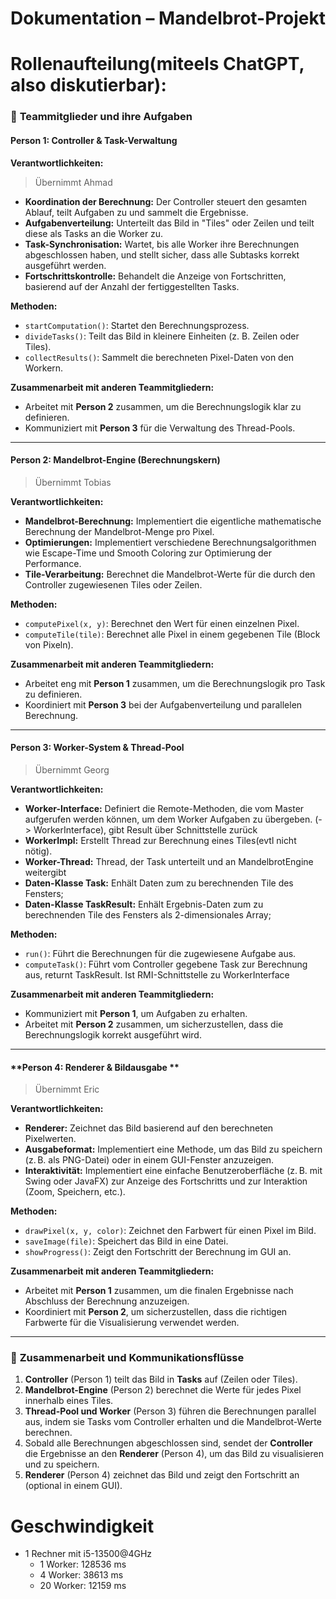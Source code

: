 # Dokumentation – Mandelbrot-Projekt

# Rollenaufteilung(miteels ChatGPT, also diskutierbar):

### 👥 **Teammitglieder und ihre Aufgaben**

#### **Person 1: Controller & Task-Verwaltung**

**Verantwortlichkeiten:**
>Übernimmt Ahmad

* **Koordination der Berechnung:** Der Controller steuert den gesamten Ablauf, teilt Aufgaben zu und sammelt die Ergebnisse.
* **Aufgabenverteilung:** Unterteilt das Bild in "Tiles" oder Zeilen und teilt diese als Tasks an die Worker zu.
* **Task-Synchronisation:** Wartet, bis alle Worker ihre Berechnungen abgeschlossen haben, und stellt sicher, dass alle Subtasks korrekt ausgeführt werden.
* **Fortschrittskontrolle:** Behandelt die Anzeige von Fortschritten, basierend auf der Anzahl der fertiggestellten Tasks.

**Methoden:**

* `startComputation()`: Startet den Berechnungsprozess.
* `divideTasks()`: Teilt das Bild in kleinere Einheiten (z. B. Zeilen oder Tiles).
* `collectResults()`: Sammelt die berechneten Pixel-Daten von den Workern.

**Zusammenarbeit mit anderen Teammitgliedern:**

* Arbeitet mit **Person 2** zusammen, um die Berechnungslogik klar zu definieren.
* Kommuniziert mit **Person 3** für die Verwaltung des Thread-Pools.

---

#### **Person 2: Mandelbrot-Engine (Berechnungskern)**
>Übernimmt Tobias

**Verantwortlichkeiten:**

* **Mandelbrot-Berechnung:** Implementiert die eigentliche mathematische Berechnung der Mandelbrot-Menge pro Pixel.
* **Optimierungen:** Implementiert verschiedene Berechnungsalgorithmen wie Escape-Time und Smooth Coloring zur Optimierung der Performance.
* **Tile-Verarbeitung:** Berechnet die Mandelbrot-Werte für die durch den Controller zugewiesenen Tiles oder Zeilen.

**Methoden:**

* `computePixel(x, y)`: Berechnet den Wert für einen einzelnen Pixel.
* `computeTile(tile)`: Berechnet alle Pixel in einem gegebenen Tile (Block von Pixeln).

**Zusammenarbeit mit anderen Teammitgliedern:**

* Arbeitet eng mit **Person 1** zusammen, um die Berechnungslogik pro Task zu definieren.
* Koordiniert mit **Person 3** bei der Aufgabenverteilung und parallelen Berechnung.

---

#### **Person 3: Worker-System & Thread-Pool**
>Übernimmt Georg

**Verantwortlichkeiten:**

* **Worker-Interface:** Definiert die Remote-Methoden, die vom Master aufgerufen werden können, um dem Worker Aufgaben zu übergeben. (-> WorkerInterface), gibt Result über Schnittstelle zurück
* **WorkerImpl:** Erstellt Thread zur Berechnung eines Tiles(evtl nicht nötig).
* **Worker-Thread:** Thread, der Task unterteilt und an MandelbrotEngine weitergibt
* **Daten-Klasse Task:** Enhält Daten zum zu berechnenden Tile des Fensters;
* **Daten-Klasse TaskResult:** Enhält Ergebnis-Daten zum zu berechnenden Tile des Fensters als 2-dimensionales Array;

**Methoden:**

* `run()`: Führt die Berechnungen für die zugewiesene Aufgabe aus.
* `computeTask()`: Führt vom Controller gegebene Task zur Berechnung aus, returnt TaskResult. Ist RMI-Schnittstelle zu WorkerInterface


**Zusammenarbeit mit anderen Teammitgliedern:**

* Kommuniziert mit **Person 1**, um Aufgaben zu erhalten.
* Arbeitet mit **Person 2** zusammen, um sicherzustellen, dass die Berechnungslogik korrekt ausgeführt wird.

---

#### **Person 4: Renderer & Bildausgabe **
>Übernimmt Eric 

**Verantwortlichkeiten:**

* **Renderer:** Zeichnet das Bild basierend auf den berechneten Pixelwerten.
* **Ausgabeformat:** Implementiert eine Methode, um das Bild zu speichern (z. B. als PNG-Datei) oder in einem GUI-Fenster anzuzeigen.
* **Interaktivität:** Implementiert eine einfache Benutzeroberfläche (z. B. mit Swing oder JavaFX) zur Anzeige des Fortschritts und zur Interaktion (Zoom, Speichern, etc.).

**Methoden:**

* `drawPixel(x, y, color)`: Zeichnet den Farbwert für einen Pixel im Bild.
* `saveImage(file)`: Speichert das Bild in eine Datei.
* `showProgress()`: Zeigt den Fortschritt der Berechnung im GUI an.

**Zusammenarbeit mit anderen Teammitgliedern:**

* Arbeitet mit **Person 1** zusammen, um die finalen Ergebnisse nach Abschluss der Berechnung anzuzeigen.
* Koordiniert mit **Person 2**, um sicherzustellen, dass die richtigen Farbwerte für die Visualisierung verwendet werden.

---

### 🔄 **Zusammenarbeit und Kommunikationsflüsse**

1. **Controller** (Person 1) teilt das Bild in **Tasks** auf (Zeilen oder Tiles).
2. **Mandelbrot-Engine** (Person 2) berechnet die Werte für jedes Pixel innerhalb eines Tiles.
3. **Thread-Pool und Worker** (Person 3) führen die Berechnungen parallel aus, indem sie Tasks vom Controller erhalten und die Mandelbrot-Werte berechnen.
4. Sobald alle Berechnungen abgeschlossen sind, sendet der **Controller** die Ergebnisse an den **Renderer** (Person 4), um das Bild zu visualisieren und zu speichern.
5. **Renderer** (Person 4) zeichnet das Bild und zeigt den Fortschritt an (optional in einem GUI).


# Geschwindigkeit

- 1 Rechner mit i5-13500@4GHz
  - 1 Worker: 128536 ms
  - 4 Worker: 38613 ms
  - 20 Worker: 12159 ms 
